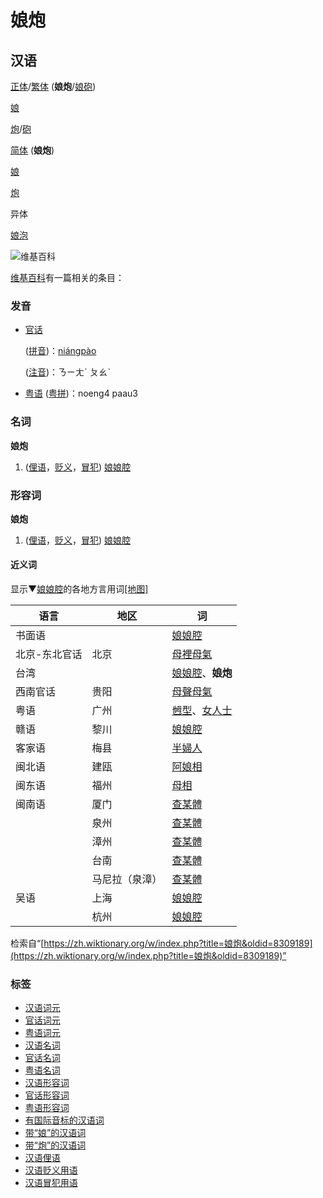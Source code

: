 # 娘炮

## 汉语

[正体](/wiki/%E6%AD%A3%E9%AB%94 "正体")/[繁体](/wiki/%E7%B9%81%E9%AB%94 "繁体") (**娘炮**/[娘砲](#漢語))

[娘](/wiki/%E5%A8%98#漢語 "娘")

[炮](/wiki/%E7%82%AE#漢語 "炮")/[砲](/wiki/%E7%A0%B2#漢語 "砲")

[简体](/wiki/%E7%B0%A1%E9%AB%94 "简体") (**娘炮**)

[娘](/wiki/%E5%A8%98#漢語 "娘")

[炮](/wiki/%E7%82%AE#漢語 "炮")

异体

[娘泡](/w/index.php?title=%E5%A8%98%E6%B3%A1&action=edit&redlink=1 "娘泡（页面不存在）")

![维基百科](//upload.wikimedia.org/wikipedia/commons/thumb/6/63/Wikipedia-logo.png/32px-Wikipedia-logo.png)

[维基百科](https://zh.wikipedia.org/wiki/zh:%E5%A8%98%E7%82%AE "w:zh:娘炮")有一篇相关的条目：

### 发音

-   [官话](https://zh.wikipedia.org/wiki/%E5%AE%98%E8%A9%B1 "w:官话")
    
    ([拼音](https://zh.wikipedia.org/wiki/%E6%BC%A2%E8%AA%9E%E6%8B%BC%E9%9F%B3 "w:汉语拼音"))：[niángpào](/wiki/ni%C3%A1ngp%C3%A0o "niángpào")
    
    ([注音](https://zh.wikipedia.org/wiki/%E6%B3%A8%E9%9F%B3%E7%AC%A6%E8%99%9F "w:注音符号"))：ㄋㄧㄤˊ ㄆㄠˋ

-   [粤语](https://zh.wikipedia.org/wiki/%E7%B2%B5%E8%AA%9E "w:粤语") ([粤拼](https://zh.wikipedia.org/wiki/%E9%A6%99%E6%B8%AF%E8%AA%9E%E8%A8%80%E5%AD%B8%E5%AD%B8%E6%9C%83%E7%B2%B5%E8%AA%9E%E6%8B%BC%E9%9F%B3%E6%96%B9%E6%A1%88 "w:香港语言学学会粤语拼音方案"))：noeng4 paau3

### 名词

**娘炮**

1.  ([俚语](/wiki/Appendix:Glossary#俚語 "Appendix:Glossary")，[贬义](/wiki/%E8%B2%B6%E7%BE%A9 "贬义")，[冒犯](/wiki/Appendix:Glossary#冒犯 "Appendix:Glossary")) [娘娘腔](/wiki/%E5%A8%98%E5%A8%98%E8%85%94 "娘娘腔")

### 形容词

**娘炮**

1.  ([俚语](/wiki/Appendix:Glossary#俚語 "Appendix:Glossary")，[贬义](/wiki/%E8%B2%B6%E7%BE%A9 "贬义")，[冒犯](/wiki/Appendix:Glossary#冒犯 "Appendix:Glossary")) [娘娘腔](/wiki/%E5%A8%98%E5%A8%98%E8%85%94 "娘娘腔")

#### 近义词

显示▼[娘娘腔](/wiki/%E5%A8%98%E5%A8%98%E8%85%94#漢語 "娘娘腔")的各地方言用词[[地图]](/wiki/Template:Zh-dial-map/%E5%A8%98%E5%A8%98%E8%85%94 "Template:Zh-dial-map/娘娘腔")

| 语言     | 地区 | 词               |
| -------- | ---- | ---------------- |
| 书面语   |      | [娘娘腔](/wiki/%E5%A8%98%E5%A8%98%E8%85%94#漢語 "娘娘腔") |
| 北京-东北官话 | 北京 | [母裡母氣](/w/index.php?title=%E6%AF%8D%E8%A3%A1%E6%AF%8D%E6%B0%A3&action=edit&redlink=1 "母裡母氣（页面不存在）") |
| 台湾     |      | [娘娘腔](/wiki/%E5%A8%98%E5%A8%98%E8%85%94#漢語 "娘娘腔")、**娘炮** |
| 西南官话 | 贵阳 | [母聲母氣](/w/index.php?title=%E6%AF%8D%E8%81%B2%E6%AF%8D%E6%B0%A3&action=edit&redlink=1 "母聲母氣（页面不存在）") |
| 粤语     | 广州 | [乸型](/wiki/%E4%B9%B8%E5%9E%8B#漢語 "乸型")、[女人士](/w/index.php?title=%E5%A5%B3%E4%BA%BA%E5%A3%AB&action=edit&redlink=1 "女人士（页面不存在）") |
| 赣语     | 黎川 | [娘娘腔](/wiki/%E5%A8%98%E5%A8%98%E8%85%94#漢語 "娘娘腔") |
| 客家语   | 梅县 | [半婦人](/w/index.php?title=%E5%8D%8A%E5%A9%A6%E4%BA%BA&action=edit&redlink=1 "半婦人（页面不存在）") |
| 闽北语   | 建瓯 | [阿娘相](/w/index.php?title=%E9%98%BF%E5%A8%98%E7%9B%B8&action=edit&redlink=1 "阿娘相（页面不存在）") |
| 闽东语   | 福州 | [母相](/w/index.php?title=%E6%AF%8D%E7%9B%B8&action=edit&redlink=1 "母相（页面不存在）") |
| 闽南语   | 厦门 | [查某體](/wiki/%E6%9F%A5%E6%9F%90%E9%AB%94#漢語 "查某體") |
|          | 泉州 | [查某體](/wiki/%E6%9F%A5%E6%9F%90%E9%AB%94#漢語 "查某體") |
|          | 漳州 | [查某體](/wiki/%E6%9F%A5%E6%9F%90%E9%AB%94#漢語 "查某體") |
|          | 台南 | [查某體](/wiki/%E6%9F%A5%E6%9F%90%E9%AB%94#漢語 "查某體") |
|          | 马尼拉（泉漳） | [查某體](/wiki/%E6%9F%A5%E6%9F%90%E9%AB%94#漢語 "查某體") |
| 吴语     | 上海 | [娘娘腔](/wiki/%E5%A8%98%E5%A8%98%E8%85%94#漢語 "娘娘腔") |
|          | 杭州 | [娘娘腔](/wiki/%E5%A8%98%E5%A8%98%E8%85%94#漢語 "娘娘腔") |

检索自“[https://zh.wiktionary.org/w/index.php?title=娘炮&oldid=8309189](https://zh.wiktionary.org/w/index.php?title=娘炮&oldid=8309189)”

### 标签

-   [汉语词元](/wiki/Category:%E6%BC%A2%E8%AA%9E%E8%A9%9E%E5%85%83 "Category:漢語詞元")
-   [官话词元](/wiki/Category:%E5%AE%98%E8%A9%B1%E8%A9%9E%E5%85%83 "Category:官話詞元")
-   [粤语词元](/wiki/Category:%E7%B2%B5%E8%AA%9E%E8%A9%9E%E5%85%83 "Category:粵語詞元")
-   [汉语名词](/wiki/Category:%E6%BC%A2%E8%AA%9E%E5%90%8D%E8%A9%9E "Category:漢語名詞")
-   [官话名词](/wiki/Category:%E5%AE%98%E8%A9%B1%E5%90%8D%E8%A9%9E "Category:官話名詞")
-   [粤语名词](/wiki/Category:%E7%B2%B5%E8%AA%9E%E5%90%8D%E8%A9%9E "Category:粵語名詞")
-   [汉语形容词](/wiki/Category:%E6%BC%A2%E8%AA%9E%E5%BD%A2%E5%AE%B9%E8%A9%9E "Category:漢語形容詞")
-   [官话形容词](/wiki/Category:%E5%AE%98%E8%A9%B1%E5%BD%A2%E5%AE%B9%E8%A9%9E "Category:官話形容詞")
-   [粤语形容词](/wiki/Category:%E7%B2%B5%E8%AA%9E%E5%BD%A2%E5%AE%B9%E8%A9%9E "Category:粵語形容詞")
-   [有国际音标的汉语词](/wiki/Category:%E6%9C%89%E5%9C%8B%E9%9A%9B%E9%9F%B3%E6%A8%99%E7%9A%84%E6%BC%A2%E8%AA%9E%E8%A9%9E "Category:有國際音標的漢語詞")
-   [带“娘”的汉语词](/wiki/Category:%E5%B8%B6%E3%80%8C%E5%A8%98%E3%80%8D%E7%9A%84%E6%BC%A2%E8%AA%9E%E8%A9%9E "Category:帶「娘」的漢語詞")
-   [带“炮”的汉语词](/wiki/Category:%E5%B8%B6%E3%80%8C%E7%82%AE%E3%80%8D%E7%9A%84%E6%BC%A2%E8%AA%9E%E8%A9%9E "Category:帶「炮」的漢語詞")
-   [汉语俚语](/wiki/Category:%E6%BC%A2%E8%AA%9E%E4%BF%9A%E8%AA%9E "Category:漢語俚語")
-   [汉语贬义用语](/wiki/Category:%E6%BC%A2%E8%AA%9E%E8%B2%B6%E7%BE%A9%E7%94%A8%E8%AA%9E "Category:漢語貶義用語")
-   [汉语冒犯用语](/wiki/Category:%E6%BC%A2%E8%AA%9E%E5%86%92%E7%8A%AF%E7%94%A8%E8%AA%9E "Category:漢語冒犯用語")
<!-- tcd_original_link https://zh.wiktionary.org/zh-hans/%E5%A8%98%E7%82%AE -->
